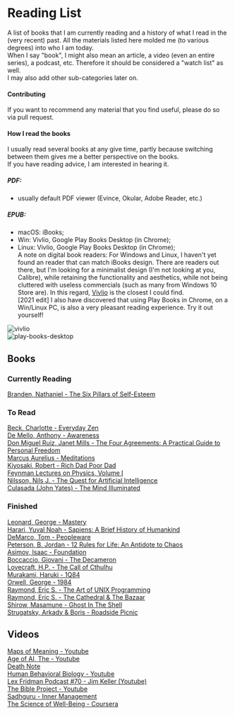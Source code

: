 # Reading List
A list of books that I am currently reading and a history of what I read in the (very recent) past. All the materials listed here molded me (to various degrees) into who I am today.  
When I say "book", I might also mean an article, a video (even an entire series), a podcast, etc. Therefore it should be considered a "watch list" as well.    
I may also add other sub-categories later on.

#### Contributing
If you want to recommend any material that you find useful, please do so via pull request.  

#### How I read the books
I usually read several books at any give time, partly because switching between them gives me a better perspective on the books.  
If you have reading advice, I am interested in hearing it.  
  
##### PDF:  
- usually default PDF viewer (Evince, Okular, Adobe Reader, etc.)  
##### EPUB:  
- macOS: iBooks; 
- Win: Vivlio, Google Play Books Desktop (in Chrome);
- Linux: Vivlio, Google Play Books Desktop (in Chrome);  
A note on digital book readers: For Windows and Linux, I haven't yet found an reader that can match iBooks design. There are readers out there, but I'm looking for a minimalist design (I'm not looking at you, Calibre), while retaining the functionality and aesthetics, while not being cluttered with useless commercials (such as many from Windows 10 Store are). In this regard, [Vivlio](https://www.vivlio.com/en/home/) is the closest I could find.  
[2021 edit] I also have discovered that using Play Books in Chrome, on a Win/Linux PC, is also a very pleasant reading experience. Try it out yourself!  
  
![vivlio](https://user-images.githubusercontent.com/17513553/111898079-7caf7600-8a2c-11eb-9cc0-c7c538d4cdf1.png)  
![play-books-desktop](https://user-images.githubusercontent.com/17513553/133151259-bb5eb504-119a-42d3-826a-16b25321f839.png)  
  
## Books
### Currently Reading

  
[Branden, Nathaniel - The Six Pillars of Self-Esteem](https://www.amazon.com/Six-Pillars-Self-Esteem-Nathaniel-Branden-ebook/dp/B007JK9BAY)  
  
### To Read
[Beck, Charlotte - Everyday Zen](https://www.amazon.com/Everyday-Zen-Love-Work-Plus/dp/0061285897)  
[De Mello, Anthony - Awareness](https://www.arvindguptatoys.com/arvindgupta/tonyawareness.pdf)  
[Don Miguel Ruiz, Janet Mills - The Four Agreements: A Practical Guide to Personal Freedom](https://www.amazon.com/Four-Agreements-Practical-Personal-Freedom-ebook/dp/B005BRS8Z6)  
[Marcus Aurelius - Meditations](https://www.amazon.com/Meditations-Marcus-Aurelius-dp-0486848531/dp/0486848531)  
[Kiyosaki, Robert - Rich Dad Poor Dad](https://www.amazon.com/Rich-Dad-Poor-Teach-their/dp/946398285X/)   
[Feynman Lectures on Physics, Volume I](https://www.feynmanlectures.caltech.edu/I_toc.html)  
[Nilsson, Nils J. - The Quest for Artificial Intelligence](https://www.amazon.com/Quest-Artificial-Intelligence-Nils-Nilsson/dp/0521122937)  
[Culasada (John Yates) - The Mind Illuminated](https://www.amazon.com/Mind-Illuminated-Meditation-Integrating-Mindfulness/dp/1501156985)  

### Finished
[Leonard, George - Mastery](https://www.amazon.com/Mastery-Keys-Success-Long-Term-Fulfillment/dp/0452267560/)  
[Harari, Yuval Noah - Sapiens: A Brief History of Humankind](https://www.amazon.com/Sapiens-Humankind-Yuval-Noah-Harari/dp/0062316095)  
[DeMarco, Tom - Peopleware](https://www.amazon.com/Peopleware-Productive-Projects-Teams-3rd/dp/0321934113)  
[Peterson, B. Jordan - 12 Rules for Life: An Antidote to Chaos](https://www.amazon.com/12-Rules-Life-Antidote-Chaos/dp/0345816021)  
[Asimov, Isaac - Foundation](https://www.amazon.com/Foundation-Isaac-Asimov/dp/0553382578)  
[Boccaccio, Giovani - The Decameron](https://www.amazon.com/Decameron-Giovanni-Boccaccio/dp/0393350266)  
[Lovecraft, H.P. - The Call of Cthulhu](https://www.amazon.com/Call-Cthulhu-H-P-Lovecraft/dp/B08DDVJVTC)  
[Murakami, Haruki - 1Q84](https://www.amazon.com/1Q84-Books-1-2-3/dp/0099578077)  
[Orwell, George - 1984](https://www.amazon.com/1984-George-Orwell/dp/0452262933)  
[Raymond, Eric S. - The Art of UNIX Programming](https://www.amazon.com/UNIX-Programming-Addison-Wesley-Professional-Computng/dp/0131429019)  
[Raymond, Eric S. - The Cathedral & The Bazaar](https://www.amazon.com/Cathedral-Bazaar-Musings-Accidental-Revolutionary/dp/0596001088)  
[Shirow, Masamune - Ghost In The Shell](https://www.amazon.com/Ghost-Shell-Dark-Horse-Comics/dp/1569710813)  
[Strugatsky, Arkady & Boris - Roadside Picnic](https://www.amazon.com/Roadside-Picnic-Rediscovered-Classics-Strugatsky/dp/1613743416)  
  
## Videos
[Maps of Meaning - Youtube](https://www.youtube.com/playlist?list=PL22J3VaeABQByVcW4lXQ46glULC-ekhOp)  
[Age of AI, The - Youtube](https://www.youtube.com/playlist?list=PLjq6DwYksrzz_fsWIpPcf6V7p2RNAneKc)  
[Death Note](https://www.imdb.com/title/tt0877057/)  
[Human Behavioral Biology - Youtube](https://www.youtube.com/playlist?list=PL848F2368C90DDC3D)  
[Lex Fridman Podcast #70 - Jim Keller (Youtube)](https://www.youtube.com/watch?v=Nb2tebYAaOA)  
[The Bible Project - Youtube](https://www.youtube.com/user/jointhebibleproject)  
[Sadhguru - Inner Management](https://www.youtube.com/watch?v=aMzdiZj8Fio)  
[The Science of Well-Being - Coursera](https://www.coursera.org/learn/the-science-of-well-being)  
